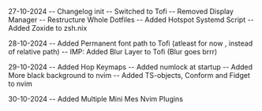 27-10-2024
-- Changelog init
-- Switched to Tofi
-- Removed Display Manager
-- Restructure Whole Dotfiles
-- Added Hotspot Systemd Script
-- Added Zoxide to zsh.nix

28-10-2024
-- Added Permanent font path to Tofi (atleast for now , instead of relative path)
-- IMP: Added Blur Layer to Tofi (Blur goes brrr)

29-10-2024
-- Added Hop Keymaps
-- Added numlock at startup
-- Added More black background to nvim
-- Added TS-objects, Conform and Fidget to nvim

30-10-2024
-- Added Multiple Mini Mes Nvim Plugins

